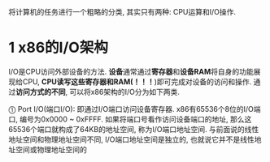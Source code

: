 将计算机的任务进行一个粗略的分类, 其实只有两种: CPU运算和I/O操作.

# 1 x86的I/O架构

I/O是CPU访问外部设备的方法. **设备**通常通过**寄存器**和**设备RAM**将自身的功能展现给CPU, **CPU读写这些寄存器和RAM(！！！**)即可完成对设备的访问和操作. 通过**访问方式的不同**, 可以将x86架构的I/O分为如下两类.

⓵ Port I/O(端口I/O): 即通过I/O端口访问设备寄存器. x86有65536个8位的I/O端口, 编号为0x0000 \~ 0xFFFF. 如果将端口号看作访问设备端口的地址, 那么这65536个端口就构成了64KB的地址空间, 称为I/O端口地址空间. 与前面说的线性地址空间和物理地址空间不同, I/O端口地址空间是独立的, 也就说它并不是线性地址空间或物理地址空间的